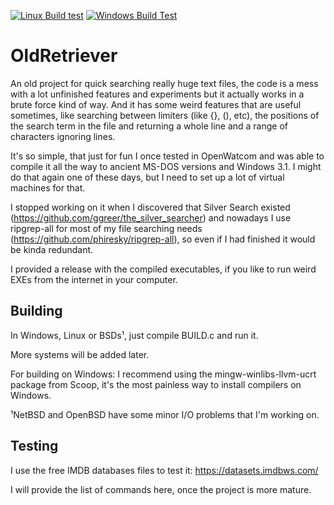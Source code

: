 [![Linux Build test](https://github.com/vinissou/OldRetriever/actions/workflows/linux_test.yml/badge.svg)](https://github.com/vinissou/OldRetriever/actions/workflows/linux_test.yml) [![Windows Build Test](https://github.com/vinissou/OldRetriever/actions/workflows/win_build.yml/badge.svg)](https://github.com/vinissou/OldRetriever/actions/workflows/win_build.yml)

# OldRetriever

An old project for quick searching really huge text files, the code is a mess with a lot unfinished features and experiments but it actually works in a brute force kind of way. And it has some weird features that are useful sometimes, like searching between limiters (like {}, (), etc), the positions of the search term in the file and returning a whole line and a range of characters ignoring lines. 

It's so simple, that just for fun I once tested in OpenWatcom and was able to compile it all the way to ancient MS-DOS versions and Windows 3.1. I might do that again one of these days, but I need to set up a lot of virtual machines for that. 

I stopped working on it when I discovered that Silver Search existed (https://github.com/ggreer/the_silver_searcher) and nowadays I use ripgrep-all for most of my file searching needs (https://github.com/phiresky/ripgrep-all), so even if I had finished it would be kinda redundant.


I provided a release with the compiled executables, if you like to run weird EXEs from the internet in your computer.



## Building 
In Windows, Linux or BSDs¹, just compile BUILD.c and run it. 

More systems will be added later.

For building on Windows: I recommend using the mingw-winlibs-llvm-ucrt package from Scoop, it's the most painless way to install compilers on Windows. 

¹NetBSD and OpenBSD have some minor I/O problems that I'm working on.


## Testing
I use the free IMDB databases files to test it: 
https://datasets.imdbws.com/

I will provide the list of commands here, once the project is more mature.

